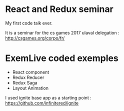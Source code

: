 # React and Redux seminar

My first code talk ever. 

It is a seminar for the cs games 2017 ulaval delegation :  http://csgames.org/corpo/fr/ 

# ExemLive coded exemples
- React component
- Redux Reducer
- Redux Saga
- Layout Animation 

I used ignite base app as a starting point : https://github.com/infinitered/ignite

